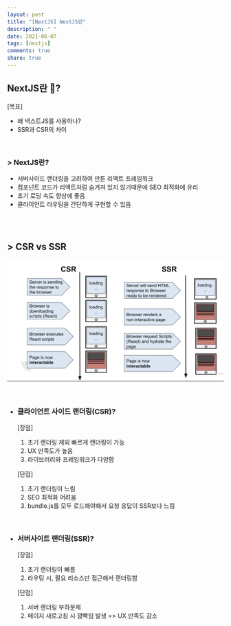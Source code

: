 ```yaml
---
layout: post
title: "[NextJS] NextJS란"
description: " "
date: 2021-06-07
tags: [nextjs]
comments: true
share: true
---
```


## NextJS란 🏒? 

[목표]

- 왜 넥스트JS를 사용하나?
- SSR과 CSR의 차이


<br />


### > NextJS란?

- 서버사이드 랜더링을 고려하여 만튼 리액트 프레임워크
- 컴포넌트 코드가 리액트처럼 숨겨져 있지 않기때문에 SEO 최적화에 유리
- 초기 로딩 속도 향상에 좋음
- 클라이언트 라우팅을 간단하게 구현할 수 있음



<br /> 
<br />

## > CSR vs SSR



![](./imgs/CSR:SSR.png)

<br />

- ### 클라이언트 사이드 랜더링(CSR)? 

    [장점]
    1. 초기 랜더링 제외 빠르게 랜더링이 가능
    2. UX 만족도가 높음
    3. 라이브러리와 프레임워크가 다양함

    [단점] 
    1. 초기 랜더링이 느림
    2. SEO 최적화 어려움
    3. bundle.js를 모두 로드해야해서 요청 응답이 SSR보다 느림


<br>

-  ### 서버사이트 랜더링(SSR)?

    [장점]
    1. 초기 랜더링이 빠름 
    2. 라우팅 시, 필요 리소스만 접근해서 랜더링함

    [단점]
    1. 서버 랜더링 부하문제
    2. 페이지 새로고침 시 깜빡임 발생 => UX 만족도 감소 

